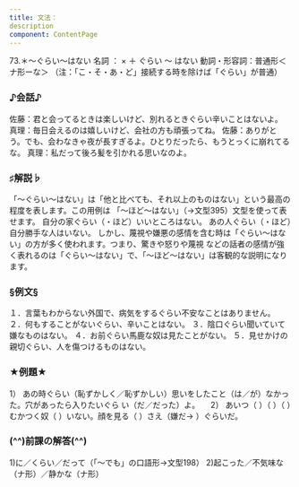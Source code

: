 ```yaml
---
title: 文法：
description
component: ContentPage
---
```



73.＊～ぐらい～はない
名詞 ： × ＋ ぐらい ～ はない
動詞・形容詞：普通形＜ナ形ーな＞
（注：「こ・そ・あ・ど」接続する時を除けば「ぐらい」が普通）
### ♪会話♪
佐藤：君と会ってるときは楽しいけど、別れるときぐらい辛いことはないよ。 真理：毎日会えるのは嬉しいけど、会社の方も頑張ってね。 佐藤：ありがとう。でも、会わなきゃ夜が長すぎるよ。ひとりだったら、もうとっくに崩れてるな。 真理：私だって後ろ髪を引かれる思いなのよ。
### ♯解説♭
「～ぐらい～はない」は「他と比べても、それ以上のものはない」という最高の程度を表します。この用例は 「～ほど～はない」（→文型395）文型を使って表せます。
自分の家ぐらい（・ほど）いいところはない。 あの人ぐらい（・ほど）自分勝手な人はいない。
しかし、蔑視や嫌悪の感情を含む時は「ぐらい～はない」の方が多く使われます。つまり、驚きや怒りや蔑視 などの話者の感情が強く表れるのは「ぐらい～はない」で、「～ほど～はない」は客観的な説明になります。
### §例文§
１．言葉もわからない外国で、病気をするぐらい不安なことはありません。
２．何もすることがないぐらい、辛いことはない。
３．陰口ぐらい聞いていて嫌なものはない。
４．お前ぐらい馬鹿な奴は見たことがない。
５．見せかけの親切ぐらい、人を傷つけるものはない。
### ★例題★
1） あの時ぐらい（恥ずかしく／恥ずかしい）思いをしたこと（は／が）なかった。穴があったら入りたいぐら
い（だ／だった）よ。    
2） あいつ（ ）（ ）（ ）むかつく奴（ ）いない。顔を見る（ ）さえ（嫌だ→ ）ぐらいだ。
### (^^)前課の解答(^^)
1)に／くらい／だって（「～でも」の口語形→文型198）
2)起こった／不気味な（ナ形）／静かな（ナ形）
